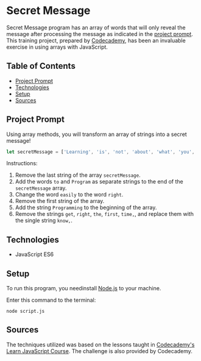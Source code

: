 # **Secret Message**

Secret Message program has an array of words that will only reveal the message after processing the message as indicated in the [project prompt](#project-prompt). This training project, prepared by [Codecademy](https://www.codecademy.com/learn/introduction-to-javascript), has been an invaluable exercise in using arrays with JavaScript.

## Table of Contents

- [Project Prompt](#project-prompt)
- [Technologies](#technologies)
- [Setup](#setup)
- [Sources](#sources)

## Project Prompt

Using array methods, you will transform an array of strings into a secret message!

```js
let secretMessage = ['Learning', 'is', 'not', 'about', 'what', 'you', 'get', 'easily', 'the', 'first', 'time,', 'it', 'is', 'about', 'what', 'you', 'can', 'figure', 'out.', '-2015,', 'Chris', 'Pine,', 'Learn', 'JavaScript'];
```

Instructions:

1. Remove the last string of the array `secretMessage`.
2. Add the words `to` and `Program` as separate strings to the end of the `secretMessage` array.
3. Change the word `easily` to the word `right`.
4. Remove the first string of the array.
5. Add the string `Programming` to the beginning of the array.
6. Remove the strings `get`, `right`, `the`, `first`, `time,`, and replace them with the single string `know,`.

## Technologies

- JavaScript ES6

## Setup

To run this program, you needinstall [Node.js](https://nodejs.org/en/download/) to your machine.

Enter this command to the terminal:

```git
node script.js
```

## Sources

The techniques utilized was based on the lessons taught in [Codecademy's Learn JavaScript Course](https://www.codecademy.com/learn/introduction-to-javascript). The challenge is also provided by Codecademy.
